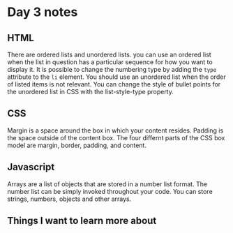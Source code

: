 # Day 3 notes

## HTML

There are ordered lists and unordered lists. you can use an ordered list when the list in question has a particular sequence for how you want to display it. It is possible to change the numbering type by adding the `type` attribute to the `li` element. You should use an unordered list when the order of listed items is not relevant. You can change the style of bullet points for the unordered list in CSS with the list-style-type property.

## CSS

Margin is a space around the box in which your content resides. Padding is the space outside of the content box. The four differnt parts of the CSS box model are margin, border, padding, and content.

## Javascript

Arrays are a list of objects that are stored in a number list format. The number list can be simply invoked throughout your code. You can store strings, numbers, objects and other arrays.



## Things I want to learn more about
